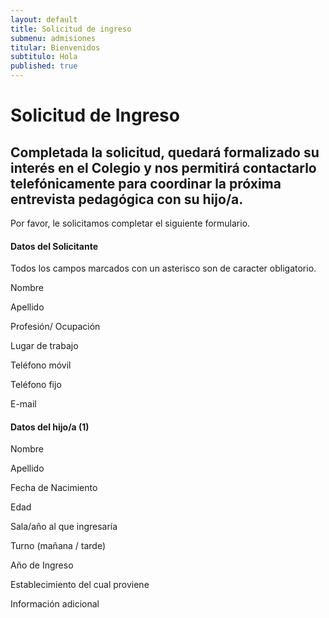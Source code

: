 ```yaml
---
layout: default
title: Solicitud de ingreso
submenu: admisiones
titular: Bienvenidos
subtitulo: Hola
published: true
---
```


# Solicitud de Ingreso

## Completada la solicitud, quedará formalizado su interés en el Colegio y nos permitirá contactarlo telefónicamente para coordinar la próxima entrevista pedagógica con su hijo/a.

Por favor, le solicitamos completar el siguiente formulario. 


#### Datos del Solicitante
Todos los campos marcados con un asterisco son de caracter obligatorio.

Nombre

Apellido

Profesión/ Ocupación

Lugar de trabajo

Teléfono móvil

Teléfono fijo

E-mail


#### Datos del hijo/a (1)

Nombre

Apellido

Fecha de Nacimiento

Edad

Sala/año al que ingresaría

Turno (mañana / tarde)

Año de Ingreso

Establecimiento del cual proviene

Información adicional